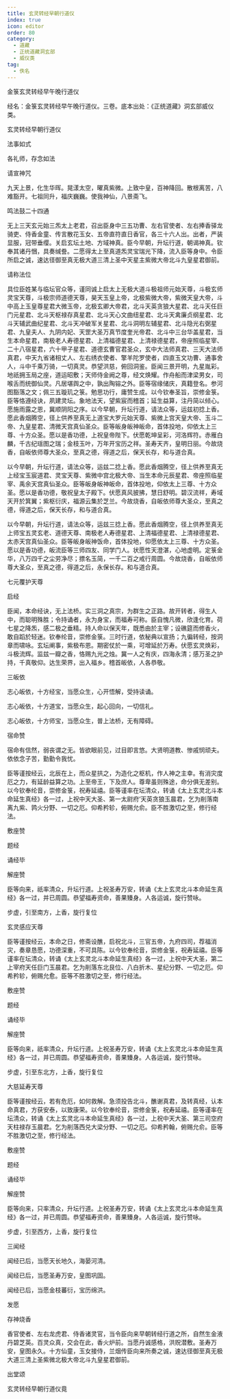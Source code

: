 ```yaml
---
title: 玄灵转经早朝行道仪
index: true
icon: editor
order: 80
category:
  - 道藏
  - 正统道藏洞玄部
  - 威仪类
tag:
  - 佚名
---
```


金箓玄灵转经早午晚行道仪  

经名：金箓玄灵转经早午晚行道仪。三卷。底本出处：《正统道藏》洞玄部威仪类。  

玄灵转经早朝行道仪  

法事如式  

各礼师，存念如法  

请宣神咒  

九天上景，化生华晖。晃漾太空，曜真紫微。上致中皇，百神降回。散根离苦，八难豁开。七祖同升，福庆巍巍。使我神仙，八景斋飞。  

鸣法鼓二十四通  

无上三天玄元始三炁太上老君，召出臣身中三五功曹、左右官使者、左右捧香驿龙骑吏、侍香金童、传言散花玉女、五帝直符直日香官，各三十六人出。出者，严装显服，冠带垂缨。关启玄坛土地、方域神真。臣今早朝，升坛行道，朝谒神真。钦奉其诸丹悃，具奏缄誊。二愿得太上至真道炁灵宝瑞光下降，流入臣等身中。令臣所启之诚，速达径御至真无极大道三清上圣中天星主紫微大帝北斗九皇星君御前。  

请称法位  

具位臣姓某与临坛官众等，谨同诚上启太上无极大道斗极祖师元始天尊，斗极玄师灵宝天尊，斗极宗师道德天尊，昊天玉皇上帝，北极紫微大帝，紫微天皇大帝，斗中高上玉皇尊星君大微玉帝，北极玄卿大帝君，北斗天英贪狼大星君、北斗天任巨门元星君、北斗天枢禄存真星君、北斗天心文曲纽星君、北斗天禽廉贞纲星君、北斗天辅武曲纪星君、北斗天冲破军关星君、北斗洞明左辅星君、北斗隐光右弼星君、九皇夫人、九阴内妃、天罡大圣万真节度奎光帝君、北斗中三台华盖星君，当生本命星君，南极老人寿德星君、上清福德星君、上清禄德星君，帝座照临星宰、二十八宿星君，六十甲子星君、道德玄曹官君圣众，玄中大法师真君、三天大法师真君，中天九省诸相丈人、左右绣衣使者、擎羊陀罗使者，四直玉文功曹、通事舍人，斗中千乘万骑，一切真灵。恭望洪慈，俯回洞鉴。臣闻三景开明，九星胤彩。地祇拥玉局之座，道运昭敷；天师侍金阙之尊，经文焕耀。作舟船而津梁男女，司喉舌而统御仙灵。凡居堪舆之中，孰出陶镕之外。臣等宿缘储庆，真籍登名。参河图豁落之文；佩三五璇玑之箓。勉思功行，庸赞生成。以今钦奉圣旨，崇修金箓。臣等恪遵经诀，夙建灵坛。象地法天，望紫宸而稽首；延生益算，注丹简以倾心。愿施雨露之恩，冀顺阴阳之序。以今早朝，升坛行道，请法众等，运兹初捻上香。愿此香烟腾空，径上供养至真无上道宝大罗元始天尊、紫微上宫天皇大帝、玉斗二帝、九皇星君、清微天宫真仙圣众。臣等皈身皈神皈命，首体投地，仰依太上三尊、十方众圣。愿以是香功德，上祝皇帝陛下。伏愿乾坤呈彩，河洛辉符。赤雁白麟，千古纪瑶图之瑞；金枝玉叶，万年开宝历之祥。圣寿天齐，皇明日丽。今故烧香，自皈依师尊大圣众，至真之德，得道之后，保天长存，和与道合真。  

以今早朝，升坛行道，请法众等，运兹二捻上香。愿此香烟腾空，径上供养至真无上经宝玉宸道君、灵宝天尊、紫微中宫北极大帝、当生本命元辰星君、帝座照临星宰、禹余天宫真仙圣众。臣等皈身皈神皈命，首体投地，仰依太上三尊、十方众圣。愿以是香功德，敬祝皇太子殿下。伏愿真风披拂，慧日舒明。碧汉流祥，寿域天开於箕翼；紫枢衍庆，福源云集於芝兰。今故烧香，自皈依师尊大圣众，至真之德，得道之后，保天长存，和与道合真。  

以今早朝，升坛行道，请法众等，运兹三捻上香。愿此香烟腾空，径上供养至真无上师宝五灵玄老、道德天尊、南极老人寿德星君、上清福德星君、上清禄德星君、太赤天宫真仙圣众。臣等皈身皈神饭命，首体投地，仰愿依太上三尊、十方众圣。愿以是香功德，皈流臣等三师四友、同学门人。状愿性天澄湛，心地虚明。定箓金华，八万四千之尘劳净尽；摽名玉简，一千二百之戒行周圆。今故烧香，自皈依师尊大圣众，至真之德，得道之后，永保长存。和与道合真。  

七元覆护天尊  

启经  

臣闻，本命经诀，无上法桥。实三洞之真宗，为群生之正路。故开转者，得生人中，而聪明殊胜；令持诵者，永为身宝，而福寿可称。臣自愧凡微，欣逢化育。荷七星之降炁，感二极之垂精。持人命以保天年，既悉由於主宰；设礁筵而修香火，敢自蹈於轻迷。钦奉纶音，崇修金箓。三时行道，依秘典以宣扬；九徧转经，按洞章而啸咏。玄坛阐事，紫极布恩。期密仗於一乘，可增延於万寿。伏愿玄灵焕彩，斗极流辉。监兹一瓣之香，恪赐九光之烛。冀一人之有庆，四海永清；感万圣之护持，千真敬仰。达生荣界，出入福乡。稽首皈依，人各恭敬。  

三皈依  

志心皈依，十方经宝，当愿众生，心开悟解，受持读诵。  

志心皈依，十方道宝，当愿众生，起心回向，一切信礼。  

志心皈依，十方师宝，当愿众生，普上法桥，无有障碍。  

宿命赞  

宿命有信然，弱丧谓之无。皆欲眼前见，过目即言悠。大贤明道教、惨戚悯顽夫。依依念子苦，勤勤令我忧。  

臣等谨按经云，北辰在上，而众星拱之，为造化之枢机，作人神之主幸。有消灾度厄之力，有延龄益算之功。上至帝王，下及庶人。尊卑虽则殊途，命分俱无差别。以今钦奉纶音，崇修金箓，祝寿延禧。臣等谨率在坛清众，转诵《太上玄灵北斗本命延生真经》各一过，上祝中天大圣、第一太尉府‘天英贪狼玉晨君，乞为削落南离九紫、鹑火分野、一切之厄。仰希矜轸，俯赐允俞。臣不胜激切之至，修行经法。  

敷座赞  

题经  

诵经毕  

解座赞  

臣等向来，祇率清众，升坛行道。上祝圣寿万安，转诵《太上玄灵北斗本命延生真经》各一过，并已周圆。恭望福寿资命，善果臻身。人各运诚，旋行赞咏。  

步虚，引至南方，上香，旋行复位  

玄灵感应天尊  

臣等谨按经云，本命之日，修斋设醮，启祝北斗，三官五帝，九府四司，荐福消灾，奏章恳愿，功德深重，不可具陈。以今钦奉纶音，崇修金箓，祝寿延禧。臣等谨率在坛清众，转诵《太上玄灵北斗本命延生真经》各一过，上祝中天大圣，第二上宰府天任巨门玉晨君。乞为削落东北艮位、八白折木、星纪分野、一切之厄。仰希矜轸，俯赐允愈。臣等不胜激切之至，修行经法。  

敷座赞  

题经  

诵经毕  

解座赞  

臣等向来，祇率清众，升坛行道。上祝圣寿万安，转诵《太上玄灵北斗本命延生真经》各一过，并已周圆。恭望福寿资命，善果臻身。人各运诚，旋行赞咏。  

步虚，引至东北方，上香，旋行复位  

大慈延寿天尊  

臣等谨按经云，若有危厄，如何救解。急须投告北斗，醮谢真君，及转真经，认本命真君，方获安泰，以致康荣。以今钦奉纶音，崇修金箓，祝寿延禧。臣等谨率在坛清众，转诵《太上玄灵北斗本命延生真经》各一过，上祝中天大圣、第三司空府天柱禄存玉晨君。乞为削落西兑大梁分野、一切之厄。仰希矜翰，俯赐允俞。臣等不胜激切之至，修行经法。  

敷座赞  

题经  

诵经毕  

解座赞  

臣等向来，只率清众，升坛行道。上祝圣寿万安，转诵《太上玄灵北斗本命延生真经》各一过，并已周圆。恭望福寿资命，善果臻身。人各运诚，旋行赞咏。  

步虚，引至西方，上香，旋行复位  

三闻经  

闻经已后，当愿天长地久，海晏河清。  

闻经已后，当愿圣寿万安，皇图巩固。  

闻经已后，当愿金枝蕃衍，宝历绵洪。  

发愿  

存神烧香  

香官使者、左右龙虎君、侍香诸灵官，当令臣向来早朝转经行道之所，自然生金液丹碧芝英。百灵众真，交会在此，香火炉前。当愿丹诚感格，洪贶潜敷。圣寿万安，皇图永久。十方仙童，玉女接侍，兰烟传臣向来所奏之诚，速达径御至真无极大道三清上圣紫微北极大帝北斗九皇星君御前。  

出堂颂  

玄灵转经早朝行道仪竟  
